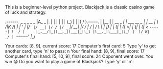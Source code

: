 This is a beginner-level python project.
Blackjack is a classic casino game of luck and strategy.

.------.            _     _            _    _            _
|A_  _ |.          | |   | |          | |  (_)          | |
|( \/ ).-----.     | |__ | | __ _  ___| | ___  __ _  ___| | __
| \  /|K /\  |     | '_ \| |/ _` |/ __| |/ / |/ _` |/ __| |/ /
|  \/ | /  \ |     | |_) | | (_| | (__|   <| | (_| | (__|   <
`-----| \  / |     |_.__/|_|\__,_|\___|_|\_\ |\__,_|\___|_|\_\
      |  \/ K|                            _/ |
      `------'                           |__/

Your cards: [8, 9], current score: 17
Computer's first card: 5
Type 'y' to get another card, type 'n' to pass: n
Your final hand: [8, 9], final score: 17
Computer's final hand: [5, 10, 9], final score: 24
Opponent went over. You win 😁
Do you want to play a game of Blackjack? Type 'y' or 'n':
